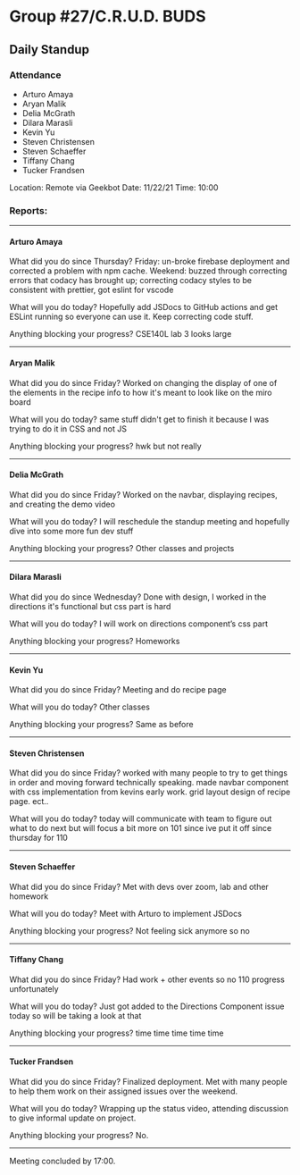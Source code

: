 # Group #27/C.R.U.D. BUDS

## Daily Standup

### Attendance

- Arturo Amaya
- Aryan Malik
- Delia McGrath
- Dilara Marasli
- Kevin Yu
- Steven Christensen
- Steven Schaeffer
- Tiffany Chang
- Tucker Frandsen

Location: Remote via Geekbot
Date: 11/22/21
Time: 10:00

### Reports:

<hr />

#### Arturo Amaya

What did you do since Thursday?
Friday: un-broke firebase deployment and corrected a problem with npm cache.
Weekend: buzzed through correcting errors that codacy has brought up; correcting codacy styles to be consistent with prettier, got eslint for vscode

What will you do today?
Hopefully add JSDocs to GitHub actions and get ESLint running so everyone can use it. Keep correcting code stuff.

Anything blocking your progress?
CSE140L lab 3 looks large

<hr />

#### Aryan Malik

What did you do since Friday?
Worked on changing the display of one of the elements in the recipe info to how it's meant to look like on the miro board

What will you do today?
same stuff didn't get to finish it because I was trying to do it in CSS and not JS

Anything blocking your progress?
hwk but not really

<hr />

#### Delia McGrath

What did you do since Friday?
Worked on the navbar, displaying recipes, and creating the demo video

What will you do today?
I will reschedule the standup meeting and hopefully dive into some more fun dev stuff

Anything blocking your progress?
Other classes and projects

<hr />

#### Dilara Marasli 

What did you do since Wednesday?
Done with design, I worked in the directions it's functional but css part is hard

What will you do today?
I will work on directions component’s css part

Anything blocking your progress?
Homeworks

<hr />

#### Kevin Yu

What did you do since Friday?
Meeting and do recipe page

What will you do today?
Other classes

Anything blocking your progress?
Same as before

<hr />

#### Steven Christensen

What did you do since Friday?
worked with many people to try to get things in order and moving forward technically speaking. made navbar component with css implementation from kevins early work. grid layout design of recipe page. ect..

What will you do today?
today will communicate with team to figure out what to do next but will focus a bit more on 101 since ive put it off since thursday for 110

<hr />

#### Steven Schaeffer

What did you do since Friday?
Met with devs over zoom, lab and other homework

What will you do today?
Meet with Arturo to implement JSDocs

Anything blocking your progress?
Not feeling sick anymore so no

<hr />

#### Tiffany Chang

What did you do since Friday?
Had work + other events so no 110 progress unfortunately

What will you do today?
Just got added to the Directions Component issue today so will be taking a look at that

Anything blocking your progress?
time time time time time

<hr />

#### Tucker Frandsen

What did you do since Friday?
Finalized deployment. Met with many people to help them work on their assigned issues over the weekend.

What will you do today?
Wrapping up the status video, attending discussion to give informal update on project.

Anything blocking your progress?
No.

<hr />

Meeting concluded by 17:00.